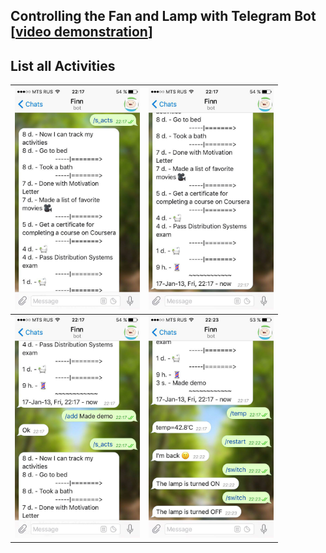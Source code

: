 ## Controlling the Fan and Lamp with Telegram Bot [[video demonstration](https://youtu.be/4xiWsps2Jx4)]

## List all Activities

| <img src="demo/1.jpg" width="200"> | <img src="demo/2.jpg" width="200"> |
| :------------- | :------------- |
| <img src="demo/3.jpg" width="200"> | <img src="demo/4.jpg" width="200"> |
